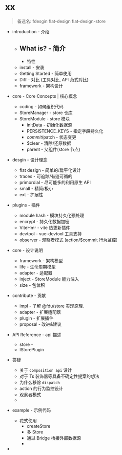# xx

> 备选名: fdesgin flat-design flat-design-store

-   introduction - 介绍
    -   What is? - 简介
        -
        -   特性
    -   install - 安装
    -   Getting Started - 简单使用
    -   Diff - 对比 (工具对比, API 范式对比)
    -   framework - 架构设计
-   core - Core Concepts | 核心概念
    -   coding - 如何组织代码
    -   StoreManager - store 仓库
    -   StoreModule - store 模块
        -   initData - 初始化数据源
        -   PERSISTENCE_KEYS - 指定字段持久化
        -   $commit/$patch - 状态变更
        -   $clear - 清除/还原数据
        -   parent - 父组件(store 节点)
-   desgin - 设计理念
    -   flat design - 简单的/扁平化设计
    -   traces - 可追踪/有迹可循的
    -   primordial - 尽可能多的利用原生 API
    -   small - 精简/极小
    -   ext - 扩展性
-   plugins - 插件
    -   module hash - 模块持久化预处理
    -   encrypt - 持久化数据加密
    -   ViteHmr - vite 热更新插件
    -   devtool - vue-devtool 工具支持
    -   observer - 观察者模式 (action/$commit 行为监控)
-   core - 设计说明
    -   framework - 架构模型
    -   life - 生命周期模型
    -   adapter - 适配器
    -   inject - StoreModule 能力注入
    -   size - 包体积
-   contribute - 贡献
    -   impl - 了解 @fdu/store 实现原理.
    -   adapter - 扩展适配器
    -   plugin - 扩展插件
    -   proposal - 改进&建议
-   API Reference - api 描述

    -   store -
    -   IStorePlugin

-   答疑
    -   关于 `composition api` 设计
    -   对于 Ts 装饰器等具备不确定性提案的想法
    -   为什么移除 `dispatch`
    -   action 的行为监控设计
    -   观察者模式
    -
-   example - 示例代码
    -   花式使用
        -   createStore
        -   多 Store
        -   通过 Bridge 桥接外部数据源
        -
-
